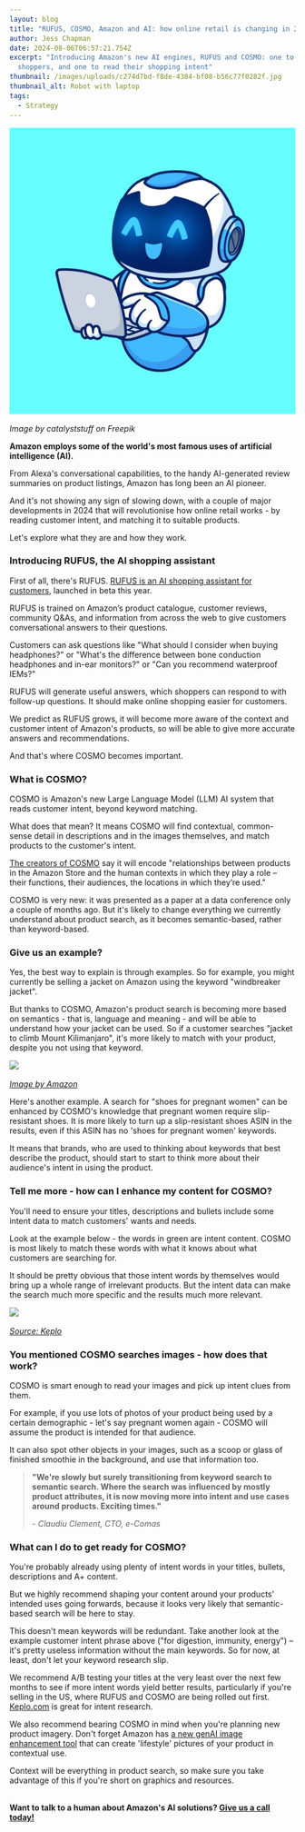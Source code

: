 ```yaml
---
layout: blog
title: "RUFUS, COSMO, Amazon and AI: how online retail is changing in 2024"
author: Jess Chapman
date: 2024-08-06T06:57:21.754Z
excerpt: "Introducing Amazon's new AI engines, RUFUS and COSMO: one to assist
  shoppers, and one to read their shopping intent"
thumbnail: /images/uploads/c274d7bd-f8de-4384-bf08-b56c77f0282f.jpg
thumbnail_alt: Robot with laptop
tags:
  - Strategy
---
```

<!--StartFragment-->

![Robot with laptop](/images/uploads/c274d7bd-f8de-4384-bf08-b56c77f0282f.jpg "Robot with laptop")

*Image by catalyststuff on Freepik*

**Amazon employs some of the world's most famous uses of artificial intelligence (AI).** 

From Alexa's conversational capabilities, to the handy AI-generated review summaries on product listings, Amazon has long been an AI pioneer. 

And it's not showing any sign of slowing down, with a couple of major developments in 2024 that will revolutionise how online retail works - by reading customer intent, and matching it to suitable products. 

L﻿et's explore what they are and how they work. 

### Introducing RUFUS, the AI shopping assistant

First of all, there's RUFUS. [RUFUS is an AI shopping assistant for customers](https://www.aboutamazon.com/news/retail/amazon-rufus), launched in beta this year.

RUFUS is trained on Amazon’s product catalogue, customer reviews, community Q&As, and information from across the web to give customers conversational answers to their questions.

Customers can ask questions like "What should I consider when buying headphones?" or "What's the difference between bone conduction headphones and in-ear monitors?" or "Can you recommend waterproof IEMs?" 

RUFUS will generate useful answers, which shoppers can respond to with follow-up questions. It should make online shopping easier for customers.

We predict as RUFUS grows, it will become more aware of the context and customer intent of Amazon's products, so will be able to give more accurate answers and recommendations.

And that's where COSMO becomes important. 

### What is COSMO?

COSMO is Amazon's new Large Language Model (LLM) AI system that reads customer intent, beyond keyword matching.

What does that mean? It means COSMO will find contextual, common-sense detail in descriptions and in the images themselves, and match products to the customer's intent. 

[The creators of COSMO](https://www.amazon.science/blog/building-commonsense-knowledge-graphs-to-aid-product-recommendation) say it will encode "relationships between products in the Amazon Store and the human contexts in which they play a role – their functions, their audiences, the locations in which they’re used."

COSMO is very new: it was presented as a paper at a data conference only a couple of months ago. But it's likely to change everything we currently understand about product search, as it becomes semantic-based, rather than keyword-based. 

### Give us an example? 

Yes, the best way to explain is through examples. So for example, you might currently be selling a jacket on Amazon using the keyword "windbreaker jacket". 

But thanks to COSMO, Amazon's product search is becoming more based on semantics - that is, language and meaning - and will be able to understand how your jacket can be used. So if a customer searches "jacket to climb Mount Kilimanjaro", it's more likely to match with your product, despite you not using that keyword.

![](https://lh7-rt.googleusercontent.com/docsz/AD_4nXemxJzRGZJVtZFZkm3oppiJ6OAS2EbDArSVP_mAQHZM2wbSfCKi9GKdLJX_wfZsOpXvCKsLncjeu3G-l4xnynwHjsAbYa-z-5r91ASiSLUTHV1Rqajyh--vph73MtHxpzvkoxcY3KBI0ReFGx9i2FlH6h68?key=MtHePAjSauClym0yPDem8g)

*[Image by Amazon](https://www.amazon.science/blog/building-commonsense-knowledge-graphs-to-aid-product-recommendation)*

Here's another example. A search for "shoes for pregnant women" can be enhanced by COSMO's knowledge that pregnant women require slip-resistant shoes. It is more likely to turn up a slip-resistant shoes ASIN in the results, even if this ASIN has no 'shoes for pregnant women' keywords. 

It means that brands, who are used to thinking about keywords that best describe the product, should start to start to think more about their audience's intent in using the product. 

### Tell me more - how can I enhance my content for COSMO? 

You'll need to ensure your titles, descriptions and bullets include some intent data to match customers' wants and needs. 

Look at the example below - the words in green are intent content. COSMO is most likely to match these words with what it knows about what customers are searching for. 

It should be pretty obvious that those intent words by themselves would bring up a whole range of irrelevant products. But the intent data can make the search much more specific and the results much more relevant. 

![](https://lh7-rt.googleusercontent.com/docsz/AD_4nXdjMuO1162K_hQRsw2cKwYR5OFkuibRSyWLC5xoZ5EADQ-kIDtYUnPY1Zwin7G9uSCVqKVP9RDBXyujCUu8KzPGIEtmak0ozPjUy01AbHVQHGS1LRSMDYr181xVKL0LsqV2WQW0UyS40GcfkKsDNLjDJ_o?key=MtHePAjSauClym0yPDem8g)

*[Source: Keplo](http://keplo.com)*

### You mentioned COSMO searches images - how does that work? 

COSMO is smart enough to read your images and pick up intent clues from them. 

For example, if you use lots of photos of your product being used by a certain demographic - let's say pregnant women again - COSMO will assume the product is intended for that audience. 

It can also spot other objects in your images, such as a scoop or glass of finished smoothie in the background, and use that information too. 

> **"We're slowly but surely transitioning from keyword search to semantic search. Where the search was influenced by mostly product attributes, it is now moving more into intent and use cases around products. Exciting times."** 
>
> *\- Claudiu Clement, CTO, e-Comas* 

### What can I do to get ready for COSMO?

You're probably already using plenty of intent words in your titles, bullets, descriptions and A+ content. 

But we highly recommend shaping your content around your products' intended uses going forwards, because it looks very likely that semantic-based search will be here to stay. 

This doesn't mean keywords will be redundant. Take another look at the example customer intent phrase above ("for digestion, immunity, energy") – it's pretty useless information without the main keywords. So for now, at least, don't let your keyword research slip.

We recommend A/B testing your titles at the very least over the next few months to see if more intent words yield better results, particularly if you're selling in the US, where RUFUS and COSMO are being rolled out first. [Keplo.com](http://keplo.com) is great for intent research. 

We also recommend bearing COSMO in mind when you're planning new product imagery. Don't forget Amazon has [a new genAI image enhancement tool](https://e-comas.com/2024/07/03/ai-influencers-and-audiences-everything-we-learned-at-cannes-lions.html) that can create 'lifestyle' pictures of your product in contextual use. 

Context will be everything in product search, so make sure you take advantage of this if you're short on graphics and resources. 

**\
Want to talk to a human about Amazon's AI solutions? [Give us a call today!](https://e-comas.com/contact.html)**

<!--EndFragment-->
